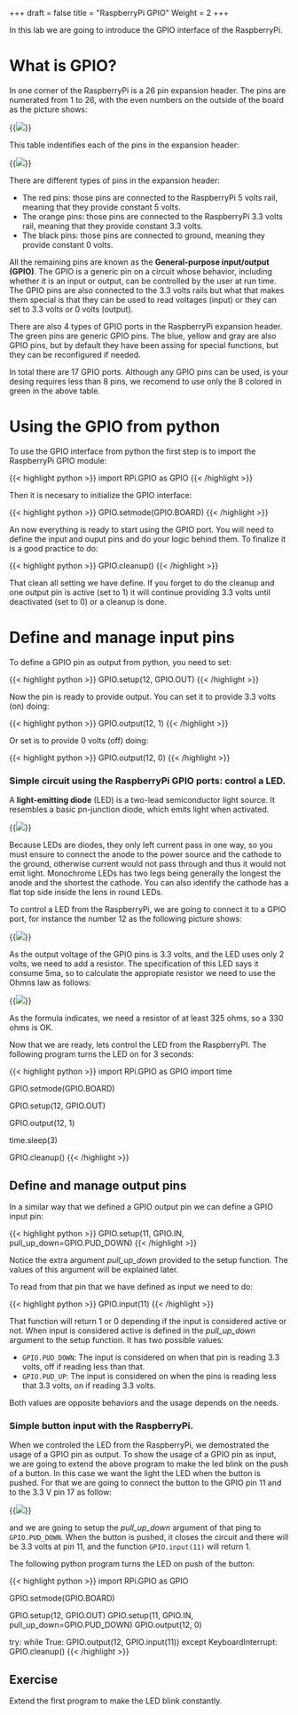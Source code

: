 +++
draft = false
title = "RaspberryPi GPIO"
Weight = 2
+++

In this lab we are going to introduce the GPIO interface of the RaspberryPi.

# What is GPIO?
In one corner of the RaspberryPi is a 26 pin expansion header. The pins are numerated from 1 to 26, with the even numbers on the outside of the board as the picture shows:

{{<img src="/images/expansionHeader.png">}}

This table indentifies  each of the pins in the expansion header:

{{<img src="/images/pins.png">}}

There are different types of pins in the expansion header:

* The red pins: those pins are connected to the RaspberryPi 5 volts rail, meaning that they provide constant 5 volts.
* The orange pins: those pins are connected to the RaspberryPi 3.3 volts rail, meaning that they provide constant 3.3 volts.
* The black pins: those pins are connected to ground, meaning they provide constant 0 volts.

All the remaining pins are known as the **General-purpose input/output (GPIO)**. The GPIO is a generic pin on a circuit whose behavior, including whether it is an input or output, can be controlled by the user at run time. The GPIO pins are also connected to the 3.3 volts rails but what that makes them special is that they can be used to read voltages (input) or they can set to 3.3 volts or 0 volts (output).

There are also 4 types of GPIO ports in the RaspberryPi expansion header. The green pins are generic GPIO pins. The blue, yellow and gray are also GPIO pins, but by default they have been assing for special functions, but they can be reconfigured if needed. 

In total there are 17 GPIO ports. Although any GPIO pins can be used, is your desing requires less than 8 pins, we recomend to use only the 8 colored in green in the above table.

# Using the GPIO from python

To use the GPIO interface from python the first step is to import the RaspberryPi GPIO module:

{{< highlight python >}}
import RPi.GPIO as GPIO
{{< /highlight >}}

Then it is necesary to initialize the GPIO interface:

{{< highlight python >}}
GPIO.setmode(GPIO.BOARD)
{{< /highlight >}}

An now everything is ready to start using the GPIO port. You will need to define the input and ouput pins and do your logic behind them. To finalize it is a good practice to do:

{{< highlight python >}}
GPIO.cleanup()
{{< /highlight >}}

That clean all setting we have define. If you forget to do the cleanup and one output pin is active (set to 1) it will continue providing 3.3 volts until deactivated (set to 0) or a cleanup is done.

# Define and manage input pins

To define a GPIO pin as output from python, you need to set:

{{< highlight python >}}
GPIO.setup(12, GPIO.OUT)
{{< /highlight >}}

Now the pin is ready to provide output. You can set it to provide 3.3 volts (on) doing:

{{< highlight python >}}
GPIO.output(12, 1)
{{< /highlight >}}

Or set is to provide 0 volts (off) doing:

{{< highlight python >}}
GPIO.output(12, 0)
{{< /highlight >}}

### Simple circuit using the RaspberryPi GPIO ports: control a LED. 

A **light-emitting diode** (LED) is a two-lead semiconductor light source. It resembles a basic pn-junction diode, which emits light when activated.

{{<img src="/images/led.png">}}

Because LEDs are diodes, they only left current pass in one way, so you must ensure to connect the anode to the power source and the cathode to the ground, otherwise current would not pass through and thus it would not emit light. Monochrome LEDs has two legs being generally the longest the anode and the shortest the cathode. You can also identify the cathode has a flat top side inside the lens in round LEDs.

To control a LED from the RaspberryPi, we are going to connect it to a GPIO port, for instance the number 12 as the following picture shows:

{{<img src="/images/ledCircuit.png">}}

As the output voltage of the GPIO pins is 3.3 volts, and the LED uses only 2 volts, we need to add a resistor. The specification of this LED says it consume 5ma, so to calculate the appropiate resistor we need to use the Ohmns law as follows:

{{<img src="/images/ohmnLed.png">}}

As the formula indicates, we need a resistor of at least 325 ohms, so a 330 ohms is OK.

Now that we are ready, lets control the LED from the RaspberryPI. The following program turns the LED on for 3 seconds:

{{< highlight python >}}
import RPi.GPIO as GPIO
import time

GPIO.setmode(GPIO.BOARD)

GPIO.setup(12, GPIO.OUT)

GPIO.output(12, 1)

time.sleep(3)

GPIO.cleanup()
{{< /highlight >}}


## Define and manage output pins

In a similar way that we defined a GPIO output pin we can define a GPIO input pin:

{{< highlight python >}}
GPIO.setup(11, GPIO.IN, pull_up_down=GPIO.PUD_DOWN)
{{< /highlight >}}

Notice the extra argument *pull_up_down* provided to the setup function. The values of this argument will be explained later.

To read from that pin that we have defined as input we need to do:

{{< highlight python >}}
GPIO.input(11)
{{< /highlight >}}

That function will return 1 or 0 depending if the input is considered active or not. When input is considered active is defined in the *pull_up_down* argument to the setup function. It has two possible values:

* `GPIO.PUD_DOWN`: The input is considered on when that pin is reading 3.3 volts, off if reading less than that.
* `GPIO.PUD_UP`: The input is considered on when the pins is reading less that 3.3 volts, on if reading 3.3 volts.

Both values are opposite behaviors and the usage depends on the needs. 

### Simple button input with the RaspberryPi.

When we controled the LED from the RaspberryPi, we demostrated the usage of a GPIO pin as output. To show the usage of a GPIO pin as input, we are going to extend the above program to make the led blink on the push of a button. In this case we want the light the LED when the button is pushed. For that we are going to connect the button to the GPIO pin 11 and to the 3.3 V pin 17 as follow:

{{<img src="/images/button.png">}}

and we are going to setup the *pull_up_down* argument of that ping to `GPIO.PUD_DOWN`. When the button is pushed, it closes the circuit and there will be 3.3 volts at pin 11, and the function `GPIO.input(11)` will return 1.

The following python program turns the LED on push of the button:

{{< highlight python >}}
import RPi.GPIO as GPIO

GPIO.setmode(GPIO.BOARD)

GPIO.setup(12, GPIO.OUT)
GPIO.setup(11, GPIO.IN, pull_up_down=GPIO.PUD_DOWN)
GPIO.output(12, 0)

try:
	while True:
		GPIO.output(12, GPIO.input(11))
except KeyboardInterrupt:
	GPIO.cleanup()
{{< /highlight >}}

## Exercise
Extend the first program to make the LED blink constantly.
